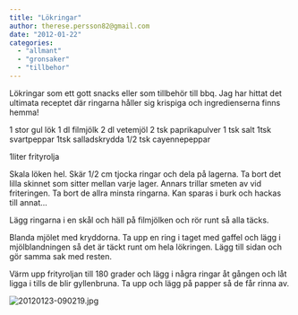 ```yaml
---
title: "Lökringar"
author: therese.persson82@gmail.com
date: "2012-01-22"
categories: 
  - "allmant"
  - "gronsaker"
  - "tillbehor"
---
```


Lökringar som ett gott snacks eller som tillbehör till bbq. Jag har hittat det ultimata receptet där ringarna håller sig krispiga och ingredienserna finns hemma!

1 stor gul lök 1 dl filmjölk 2 dl vetemjöl 2 tsk paprikapulver 1 tsk salt 1tsk svartpeppar 1tsk salladskrydda 1/2 tsk cayennepeppar

1liter frityrolja

Skala löken hel. Skär 1/2 cm tjocka ringar och dela på lagerna. Ta bort det lilla skinnet som sitter mellan varje lager. Annars trillar smeten av vid friteringen. Ta bort de allra minsta ringarna. Kan sparas i burk och hackas till annat...

Lägg ringarna i en skål och häll på filmjölken och rör runt så alla täcks.

Blanda mjölet med kryddorna. Ta upp en ring i taget med gaffel och lägg i mjölblandningen så det är täckt runt om hela lökringen. Lägg till sidan och gör samma sak med resten.

Värm upp frityroljan till 180 grader och lägg i några ringar åt gången och låt ligga i tills de blir gyllenbruna. Ta upp och lägg på papper så de får rinna av.  
  
![20120123-090219.jpg](/static/img/20120123-090219.jpg)
